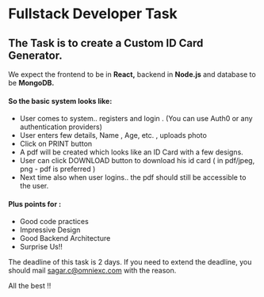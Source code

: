 # Fullstack Developer Task

## The Task is to create a **Custom ID Card Generator**.

We expect the frontend to be in **React,** backend in **Node.js** and database to be **MongoDB.**

#### So the basic system looks like:

- User comes to system.. registers and login . (You can use Auth0 or any authentication providers)
- User enters few details, Name , Age, etc. , uploads photo
- Click on PRINT button
- A pdf will be created which looks like an ID Card with a few designs.
- User can click DOWNLOAD button to download his id card ( in pdf/jpeg, png - pdf is preferred )
- Next time also when user logins.. the pdf should still be accessible to the user.

#### Plus points for :

- Good code practices
- Impressive Design
- Good Backend Architecture
- Surprise Us!!

The deadline of this task is 2 days. If you need to extend the deadline, you should mail sagar.c@omniexc.com with the reason.

All the best !!
